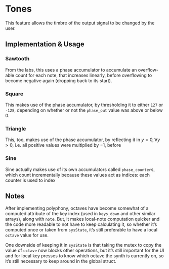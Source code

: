 # Tones

This feature allows the timbre of the output signal to be changed by the user.

## Implementation & Usage

### Sawtooth

From the labs, this uses a phase accumulator to accumulate an overflow-able count for each note, that increases linearly, before overflowing to become negative again (dropping back to its start).

### Square

This makes use of the phase accumulator, by thresholding it to either `127` or `-128`, depending on whether or not the `phase_out` value was above or below 0.

### Triangle

This, too, makes use of the phase accumulator, by reflecting it in $y=0, \forall y > 0$, i.e. all positive values were multiplied by $-1$, before  

### Sine

Sine actually makes use of its own accumulators called `phase_counter`s, which count incrementally because these values act as indices: each counter is used to index


## Notes

After implementing polyphony, octaves have become somewhat of a computed attribute of the key index (used in `keys_down` and other similar arrays), along with `note`. But, it makes local-note computation quicker and the code more readable to not have to keep calculating it, so whether it’s computed once or taken from `sysState`, it’s still preferable to have a local `octave` value for use.

One downside of keeping it in `sysState` is that taking the mutex to copy the value of `octave` now blocks other operations, but it’s still important for the UI and for local key presses to know which octave the synth is currently on, so it’s still necessary to keep around in the global struct.
